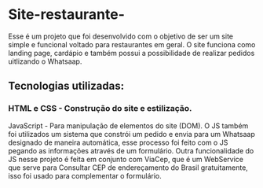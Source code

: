 # Site-restaurante-
Esse é um projeto que foi desenvolvido com o objetivo de ser um site simple e funcional voltado para restaurantes em geral. O site funciona como landing page, cardápio e também possui a possibilidade de realizar pedidos uitlizando o Whatsaap.

## Tecnologias utilizadas: 

### HTML e CSS -  Construção do site e estilização.
JavaScript - Para manipulação de elementos do site (DOM). O JS também foi utilizados um sistema que constrói um pedido e envia para um Whatsaap designado de maneira automática, esse processo foi feito com o JS pegando as informações através de um formulário. Outra funcionalidade do JS nesse projeto é feita em conjunto com ViaCep, que é um WebService que serve para Consultar CEP de endereçamento do Brasil gratuitamente, isso foi usado para complementar o formulário.
